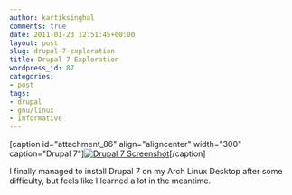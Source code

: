 ```yaml
---
author: kartiksinghal
comments: true
date: 2011-01-23 12:51:45+00:00
layout: post
slug: drupal-7-exploration
title: Drupal 7 Exploration
wordpress_id: 87
categories:
- post
tags:
- drupal
- gnu/linux
- Informative
---
```


[caption id="attachment_86" align="aligncenter" width="300" caption="Drupal 7"][![Drupal 7 Screenshot](http://k4rtik.files.wordpress.com/2011/01/snapshot6.png?w=300)](http://k4rtik.files.wordpress.com/2011/01/snapshot6.png)[/caption]

I finally managed to install Drupal 7 on my Arch Linux Desktop after some difficulty, but feels like I learned a lot in the meantime.
